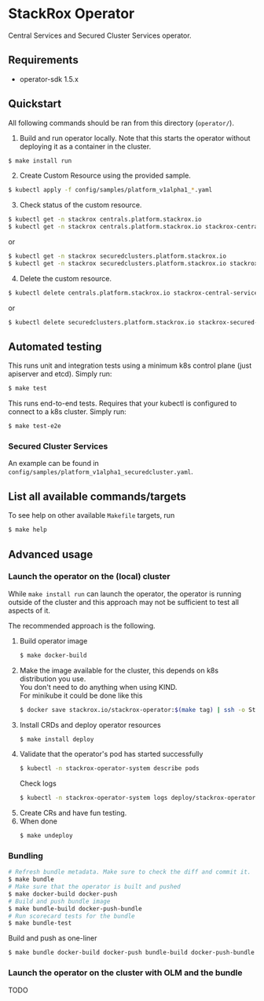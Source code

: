 # StackRox Operator

Central Services and Secured Cluster Services operator.

## Requirements

 - operator-sdk 1.5.x

## Quickstart

All following commands should be ran from this directory (`operator/`).

1. Build and run operator locally. Note that this starts the operator without deploying it as a container in the cluster.

```bash
$ make install run
```

2. Create Custom Resource using the provided sample.

```bash
$ kubectl apply -f config/samples/platform_v1alpha1_*.yaml
```

3. Check status of the custom resource.

```bash
$ kubectl get -n stackrox centrals.platform.stackrox.io
$ kubectl get -n stackrox centrals.platform.stackrox.io stackrox-central-services --output=json
```

or

```bash
$ kubectl get -n stackrox securedclusters.platform.stackrox.io
$ kubectl get -n stackrox securedclusters.platform.stackrox.io stackrox-secured-cluster-services --output=json
```

4. Delete the custom resource.

```bash
$ kubectl delete centrals.platform.stackrox.io stackrox-central-services
```

or

```bash
$ kubectl delete securedclusters.platform.stackrox.io stackrox-secured-cluster-services
```

## Automated testing

This runs unit and integration tests using a minimum k8s control plane (just apiserver and etcd).
Simply run:

```bash
$ make test
```

This runs end-to-end tests. Requires that your kubectl is configured to connect to a k8s cluster.
Simply run:

```bash
$ make test-e2e
```

### Secured Cluster Services

An example can be found in `config/samples/platform_v1alpha1_securedcluster.yaml`.

## List all available commands/targets

To see help on other available `Makefile` targets, run

```bash
$ make help
```

## Advanced usage

### Launch the operator on the (local) cluster

While `make install run` can launch the operator, the operator is running outside of the cluster and this approach may not be sufficient to test all aspects of it.

The recommended approach is the following.

1. Build operator image
   ```bash
   $ make docker-build
   ```
2. Make the image available for the cluster, this depends on k8s distribution you use.  
   You don't need to do anything when using KIND.  
   For minikube it could be done like this
   ```bash
   $ docker save stackrox.io/stackrox-operator:$(make tag) | ssh -o StrictHostKeyChecking=no -i $(minikube ssh-key) docker@$(minikube ip) docker load
   ```
3. Install CRDs and deploy operator resources
   ```bash
   $ make install deploy
   ```
4. Validate that the operator's pod has started successfully
   ```bash
   $ kubectl -n stackrox-operator-system describe pods
   ```
   Check logs
   ```bash
   $ kubectl -n stackrox-operator-system logs deploy/stackrox-operator-controller-manager manager -f
   ```
5. Create CRs and have fun testing.
6. When done
   ```bash
   $ make undeploy
   ```

### Bundling

```bash
# Refresh bundle metadata. Make sure to check the diff and commit it.
$ make bundle
# Make sure that the operator is built and pushed
$ make docker-build docker-push
# Build and push bundle image
$ make bundle-build docker-push-bundle
# Run scorecard tests for the bundle
$ make bundle-test
```

Build and push as one-liner

```bash
$ make bundle docker-build docker-push bundle-build docker-push-bundle
```

### Launch the operator on the cluster with OLM and the bundle

TODO
